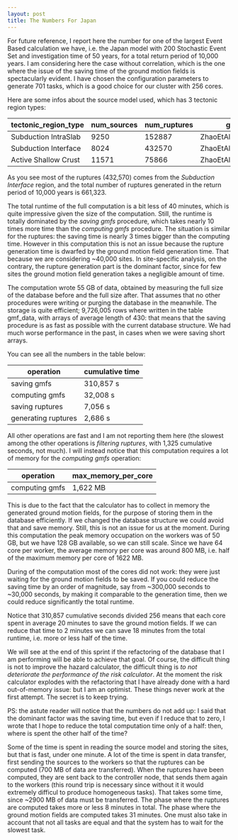 ```yaml
---
layout: post
title: The Numbers For Japan
---
```


For future reference, I report here the number for one of the largest
Event Based calculation we have, i.e. the Japan model with
200 Stochastic Event Set and investigation time of 50 years,
for a total return period of 10,000 years. I am considering here
the case without correlation, which is the one where the issue
of the saving time of the ground motion fields is spectacularly
evident. I have chosen the configuration parameters to generate
701 tasks, which is a good choice for our cluster with 256 cores.

Here are some infos about the source model used, which has 3 tectonic region
types:

tectonic_region_type | 	num_sources | num_ruptures | gsim
---------------------|--------------|--------------|-------
Subduction IntraSlab | 	9250 | 152887 | ZhaoEtAl2006SSlab
Subduction Interface |  8024 | 432570 | ZhaoEtAl2006SInter
Active Shallow Crust | 11571 |  75866 | ZhaoEtAl2006Asc

As you see most of the ruptures (432,570) comes from the *Subduction Interface*
region, and the total number of ruptures generated in the return period of
10,000 years is 661,323.

The total runtime of the full computation is a bit less of 40 minutes,
which is quite impressive given the size of the computation.
Still, the runtime is totally dominated by the *saving gmfs* procedure,
which takes nearly 10 times more time than the *computing gmfs* procedure.
The situation is similar for the ruptures: the saving time is nearly
3 times bigger than the computing time. However in this computation
this is not an issue because the rupture generation time is dwarfed
by the ground motion field generation time. That because we are
considering ~40,000 sites. In site-specific analysis, on the contrary,
the rupture generation part is the dominant factor, since for few
sites the ground motion field generation takes a negligible amount
of time.

The computation wrote 55 GB of data, obtained by measuring the
full size of the database before and the full size after. That assumes
that no other procedures were writing or purging the database in the
meanwhile. The storage is quite efficient; 9,726,005 rows where written
in the table gmf_data, with arrays of average length of 430: that
means that the saving procedure is as fast as possible with the
current database structure. We had much worse performance in the
past, in cases when we were saving short arrays.

You can see all the numbers in the table below:

operation | cumulative time
----------|----------------
saving gmfs | 310,857 s
computing gmfs | 32,008 s
saving ruptures | 7,056 s
generating ruptures | 2,686 s

All other operations are fast and I am not reporting them here
(the slowest among the other operations is *filtering ruptures*,
with 1,325 cumulative seconds, not much). I will instead notice
that this computation requires a lot of memory for the *computing gmfs*
operation:

operation | max_memory_per_core
---------------|-------------
computing gmfs | 1,622 MB

This is due to the fact that the calculator has to collect in memory
the generated ground motion fields, for the purpose of storing them
in the database efficiently. If we changed the database structure
we could avoid that and save memory. Still, this is not an issue
for us at the moment. During this computation the peak memory
occupation on the workers was of 50 GB, but we have 128 GB
available, so we can still scale. Since we have 64 core per
worker, the average memory per core was around 800 MB, i.e. half
of the maximum memory per core of 1622 MB.

During of the computation most of the cores did not work: they were
just waiting for the ground motion fields to be saved. If you could
reduce the saving time by an order of magnitude, say from ~300,000
seconds to ~30,000 seconds, by making it comparable to the generation
time, then we could reduce significantly the total runtime.

Notice that 310,857 cumulative seconds divided 256 means that each
core spent in average 20 minutes to save the ground motion fields.
If we can reduce that time to 2 minutes we can save 18 minutes
from the total runtime, i.e. more or less half of the time.

We will see at the end of this sprint if the refactoring of the
database that I am performing will be able to achieve that goal.
Of course, the difficult thing is not to improve the hazard
calculator, the difficult thing is *to not deteriorate the performance
of the risk calculator*. At the moment the risk calculator explodes
with the refactoring that I have already done with a hard out-of-memory
issue: but I am an optimist. These things never work at the first attempt.
The secret is to keep trying.

PS: the astute reader will notice that the numbers do not add up: I
said that the dominant factor was the saving time, but even if I
reduce that to zero, I wrote that I hope to reduce the total computation time
only of a half: then, where is spent the other half of the time?

Some of the time is spent in reading the source model and
storing the sites, but that is fast, under one minute.
A lot of the time is spent in data transfer, first
sending the sources to the workers so that the ruptures
can be computed (700 MB of data are transferred).
When the ruptures have been computed, they are sent back
to the controller node, that sends them again to the workers
(this round trip is necessary since without it it
would extremely difficul to produce homogeneous tasks).
That takes some time, since ~2900 MB of data must be
transferred. The phase where the ruptures are computed
takes more or less 8 minutes in total. The phase where
the ground motion fields are computed takes 31 minutes.
One must also take in account that not all tasks are
equal and that the system has to wait for the slowest task.
